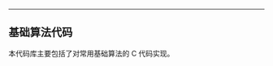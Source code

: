---------------------------------------------
基础算法代码
---------------------------------------------

本代码库主要包括了对常用基础算法的 C 代码实现。
